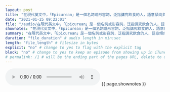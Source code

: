 ```yaml
---
layout: post
title: "在現代英文中，「Epicurean」是一個名詞或形容詞，泛指講究飲食的人，語意傾向負面，通常帶有輕浮、膚淺、糜爛、自私、玩樂至上等意思。" # quotes allow forbidden characters like the colon
date: "2021-01-25 09:22:01"
file: "/audio/在現代英文中，「Epicurean」是一個名詞或形容詞，泛指講究飲食的人，語意傾向負面，通常帶有輕浮、膚淺、糜爛、自私、玩樂至上等意思。.mp3"
shownotes: "在現代英文中，「Epicurean」是一個名詞或形容詞，泛指講究飲食的人，語意傾向負面，通常帶有輕浮、膚淺、糜爛、自私、玩樂至上等意思。"
summary: "在現代英文中，「Epicurean」是一個名詞或形容詞，泛指講究飲食的人，語意傾向負面，通常帶有輕浮、膚淺、糜爛、自私、玩樂至上等意思。"
duration: "file_duration" # audio length in min:sec
length: "file_length" # filesize in bytes
explicit: "no" # change to yes to flag with the explicit tag
block: "no" # change to yes to keep an episode from showing up in iTunes
# permalink: /1 # will be the ending part of the pages URL, delete to default to the title
---
```


<audio controls>
<source src="{{site.url}}{{site.baseurl}}{{ page.file }}" type="audio/x-mp3">
Your browser does not support the audio element.
</audio>
{{ page.shownotes }}
